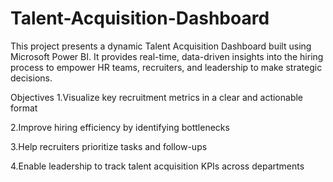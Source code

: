 # Talent-Acquisition-Dashboard
This project presents a dynamic Talent Acquisition Dashboard built using Microsoft Power BI. It provides real-time, data-driven insights into the hiring process to empower HR teams, recruiters, and leadership to make strategic decisions.

Objectives
1.Visualize key recruitment metrics in a clear and actionable format

2.Improve hiring efficiency by identifying bottlenecks

3.Help recruiters prioritize tasks and follow-ups

4.Enable leadership to track talent acquisition KPIs across departments
